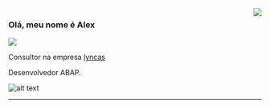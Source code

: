 <img align='right' src="https://github-readme-stats.vercel.app/api?username=alexsacht&show_icons=true&title_color=783c00&text_color=af552e&icon_color=783c00&bg_color=f8efd4&cache_seconds=2300">

### Olá, meu nome é Alex

<div>
  <a href="https://www.instagram.com/alexsacht/">
  <img src="https://img.shields.io/static/v1?label=Overview&message=AlexSacht&color=f8efd4&style=for-the-badge&logo=GitHub">
  </a>
</div>
<p>
  Consultor na empresa 
  <a href="https://lyncas.net/">lyncas</a> <br/>
</p>
  

Desenvolvedor ABAP.



![alt text](https://upload.wikimedia.org/wikipedia/commons/thumb/5/59/SAP_2011_logo.svg/80px-SAP_2011_logo.svg.png)

<hr>

<!--
**alexsacht/alexsacht** is a ✨ _special_ ✨ repository because its `README.md` (this file) appears on your GitHub profile.

Here are some ideas to get you started:

- 🔭 I’m currently working on ...
- 🌱 I’m currently learning ...
- 👯 I’m looking to collaborate on ...
- 🤔 I’m looking for help with ...
- 💬 Ask me about ...
- 📫 How to reach me: ...
- 😄 Pronouns: ...
- ⚡ Fun fact: ...
-->
